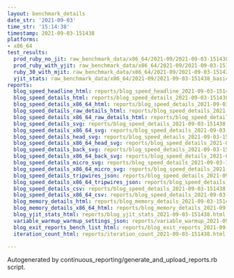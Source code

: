 ```yaml
---
layout: benchmark_details
date_str: '2021-09-03'
time_str: '15:14:38'
timestamp: 2021-09-03-151438
platforms:
- x86_64
test_results:
  prod_ruby_no_jit: raw_benchmark_data/x86_64/2021-09/2021-09-03-151438_basic_benchmark_prod_ruby_no_jit.json
  prod_ruby_with_yjit: raw_benchmark_data/x86_64/2021-09/2021-09-03-151438_basic_benchmark_prod_ruby_with_yjit.json
  ruby_30_with_mjit: raw_benchmark_data/x86_64/2021-09/2021-09-03-151438_basic_benchmark_ruby_30_with_mjit.json
  yjit_stats: raw_benchmark_data/x86_64/2021-09/2021-09-03-151438_basic_benchmark_yjit_stats.json
reports:
  blog_speed_headline_html: reports/blog_speed_headline_2021-09-03-151438.html
  blog_speed_details_html: reports/blog_speed_details_2021-09-03-151438.html
  blog_speed_details_x86_64_html: reports/blog_speed_details_2021-09-03-151438.x86_64.html
  blog_speed_details_raw_details_html: reports/blog_speed_details_2021-09-03-151438.raw_details.html
  blog_speed_details_x86_64_raw_details_html: reports/blog_speed_details_2021-09-03-151438.x86_64.raw_details.html
  blog_speed_details_svg: reports/blog_speed_details_2021-09-03-151438.svg
  blog_speed_details_x86_64_svg: reports/blog_speed_details_2021-09-03-151438.x86_64.svg
  blog_speed_details_head_svg: reports/blog_speed_details_2021-09-03-151438.head.svg
  blog_speed_details_x86_64_head_svg: reports/blog_speed_details_2021-09-03-151438.x86_64.head.svg
  blog_speed_details_back_svg: reports/blog_speed_details_2021-09-03-151438.back.svg
  blog_speed_details_x86_64_back_svg: reports/blog_speed_details_2021-09-03-151438.x86_64.back.svg
  blog_speed_details_micro_svg: reports/blog_speed_details_2021-09-03-151438.micro.svg
  blog_speed_details_x86_64_micro_svg: reports/blog_speed_details_2021-09-03-151438.x86_64.micro.svg
  blog_speed_details_tripwires_json: reports/blog_speed_details_2021-09-03-151438.tripwires.json
  blog_speed_details_x86_64_tripwires_json: reports/blog_speed_details_2021-09-03-151438.x86_64.tripwires.json
  blog_speed_details_csv: reports/blog_speed_details_2021-09-03-151438.csv
  blog_speed_details_x86_64_csv: reports/blog_speed_details_2021-09-03-151438.x86_64.csv
  blog_memory_details_html: reports/blog_memory_details_2021-09-03-151438.html
  blog_memory_details_x86_64_html: reports/blog_memory_details_2021-09-03-151438.x86_64.html
  blog_yjit_stats_html: reports/blog_yjit_stats_2021-09-03-151438.html
  variable_warmup_warmup_settings_json: reports/variable_warmup_2021-09-03-151438.warmup_settings.json
  blog_exit_reports_bench_list_html: reports/blog_exit_reports_2021-09-03-151438.bench_list.html
  iteration_count_html: reports/iteration_count_2021-09-03-151438.html

---
```

Autogenerated by continuous_reporting/generate_and_upload_reports.rb script.
